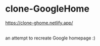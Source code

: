 # clone-GoogleHome
https://clone-ghome.netlify.app/

<br>
an attempt to recreate Google homepage :)
